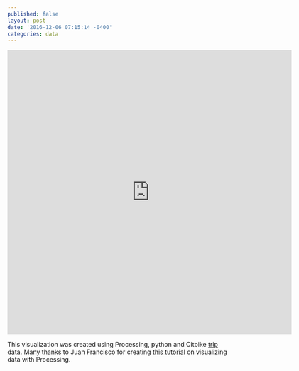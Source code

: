 ```yaml
---
published: false
layout: post
date: '2016-12-06 07:15:14 -0400'
categories: data
---
```

<iframe src="https://player.vimeo.com/video/193959567?portrait=0" width="640" height="640" frameborder="0" webkitallowfullscreen mozallowfullscreen allowfullscreen></iframe>

This visualization was created using Processing, python and Citbike [trip data](https://www.citibikenyc.com/system-data). Many thanks to Juan Francisco for creating [this tutorial](https://github.com/juanfrans-courses/DataScienceSocietyWorkshop) on visualizing data with Processing.